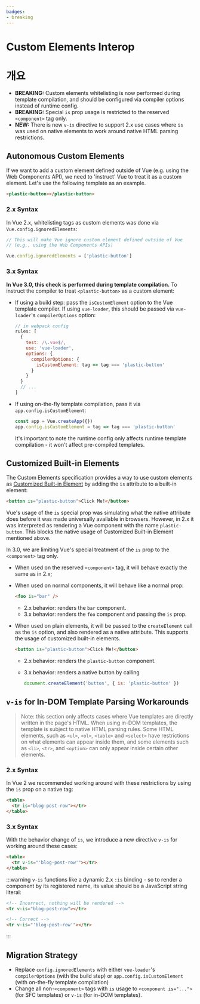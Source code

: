 ```yaml
---
badges:
- breaking
---
```


# Custom Elements Interop <migrationbadges badges="$frontmatter.badges"></migrationbadges>

# 개요

- **BREAKING:** Custom elements whitelisting is now performed during template compilation, and should be configured via compiler options instead of runtime config.
- **BREAKING:** Special `is` prop usage is restricted to the reserved `<component>` tag only.
- **NEW:** There is new `v-is` directive to support 2.x use cases where `is` was used on native elements to work around native HTML parsing restrictions.

## Autonomous Custom Elements

If we want to add a custom element defined outside of Vue (e.g. using the Web Components API), we need to 'instruct' Vue to treat it as a custom element. Let's use the following template as an example.

```html
<plastic-button></plastic-button>
```

### 2.x Syntax

In Vue 2.x, whitelisting tags as custom elements was done via `Vue.config.ignoredElements`:

```js
// This will make Vue ignore custom element defined outside of Vue
// (e.g., using the Web Components APIs)

Vue.config.ignoredElements = ['plastic-button']
```

### 3.x Syntax

**In Vue 3.0, this check is performed during template compilation.** To instruct the compiler to treat `<plastic-button>` as a custom element:

- If using a build step: pass the `isCustomElement` option to the Vue template compiler. If using `vue-loader`, this should be passed via `vue-loader`'s `compilerOptions` option:

    ```js
    // in webpack config
    rules: [
      {
        test: /\.vue$/,
        use: 'vue-loader',
        options: {
          compilerOptions: {
            isCustomElement: tag => tag === 'plastic-button'
          }
        }
      }
      // ...
    ]
    ```

- If using on-the-fly template compilation, pass it via `app.config.isCustomElement`:

    ```js
    const app = Vue.createApp({})
    app.config.isCustomElement = tag => tag === 'plastic-button'
    ```

    It's important to note the runtime config only affects runtime template compilation - it won't affect pre-compiled templates.

## Customized Built-in Elements

The Custom Elements specification provides a way to use custom elements as [Customized Built-in Element](https://html.spec.whatwg.org/multipage/custom-elements.html#custom-elements-customized-builtin-example) by adding the `is` attribute to a built-in element:

```html
<button is="plastic-button">Click Me!</button>
```

Vue's usage of the `is` special prop was simulating what the native attribute does before it was made universally available in browsers. However, in 2.x it was interpreted as rendering a Vue component with the name `plastic-button`. This blocks the native usage of Customized Built-in Element mentioned above.

In 3.0, we are limiting Vue's special treatment of the `is` prop to the `<component>` tag only.

- When used on the reserved `<component>` tag, it will behave exactly the same as in 2.x;

- When used on normal components, it will behave like a normal prop:

    ```html
    <foo is="bar" />
    ```

    - 2.x behavior: renders the `bar` component.
    - 3.x behavior: renders the `foo` component and passing the `is` prop.

- When used on plain elements, it will be passed to the `createElement` call as the `is` option, and also rendered as a native attribute. This supports the usage of customized built-in elements.

    ```html
    <button is="plastic-button">Click Me!</button>
    ```

    - 2.x behavior: renders the `plastic-button` component.

    - 3.x behavior: renders a native button by calling

        ```js
        document.createElement('button', { is: 'plastic-button' })
        ```

## `v-is` for In-DOM Template Parsing Workarounds

> Note: this section only affects cases where Vue templates are directly written in the page's HTML. When using in-DOM templates, the template is subject to native HTML parsing rules. Some HTML elements, such as `<ul>`, `<ol>`, `<table>` and `<select>` have restrictions on what elements can appear inside them, and some elements such as `<li>`, `<tr>`, and `<option>` can only appear inside certain other elements.

### 2.x Syntax

In Vue 2 we recommended working around with these restrictions by using the `is` prop on a native tag:

```html
<table>
  <tr is="blog-post-row"></tr>
</table>
```

### 3.x Syntax

With the behavior change of `is`, we introduce a new directive `v-is` for working around these cases:

```html
<table>
  <tr v-is="'blog-post-row'"></tr>
</table>
```

:::warning `v-is` functions like a dynamic 2.x `:is` binding - so to render a component by its registered name, its value should be a JavaScript string literal:

```html
<!-- Incorrect, nothing will be rendered -->
<tr v-is="blog-post-row"></tr>

<!-- Correct -->
<tr v-is="'blog-post-row'"></tr>
```

:::

## Migration Strategy

- Replace `config.ignoredElements` with either `vue-loader`'s `compilerOptions` (with the build step) or `app.config.isCustomElement` (with on-the-fly template compilation)
- Change all non-`<component>` tags with `is` usage to `<component is="...">` (for SFC templates) or `v-is` (for in-DOM templates).
